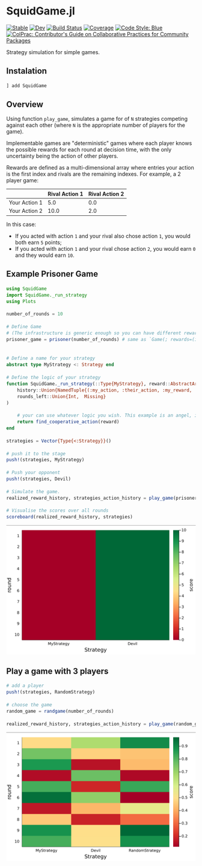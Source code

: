 # SquidGame.jl

[![Stable](https://img.shields.io/badge/docs-stable-blue.svg)](https://andrewrosemberg.github.io/SquidGame.jl/stable)
[![Dev](https://img.shields.io/badge/docs-dev-blue.svg)](https://andrewrosemberg.github.io/SquidGame.jl/dev)
[![Build Status](https://github.com/andrewrosemberg/SquidGame.jl/actions/workflows/JuliaNightly.yml/badge.svg?branch=main)](https://github.com/andrewrosemberg/SquidGame.jl/actions/workflows/JuliaNightly.yml?query=branch%3Amain)
[![Coverage](https://codecov.io/gh/andrewrosemberg/SquidGame.jl/branch/main/graph/badge.svg)](https://codecov.io/gh/andrewrosemberg/SquidGame.jl)
[![Code Style: Blue](https://img.shields.io/badge/code%20style-blue-4495d1.svg)](https://github.com/andrewrosemberg/BlueStyle)
[![ColPrac: Contributor's Guide on Collaborative Practices for Community Packages](https://img.shields.io/badge/ColPrac-Contributor's%20Guide-blueviolet)](https://github.com/SciML/ColPrac)

Strategy simulation for simple games.

## Instalation

```julia
] add SquidGame
```

## Overview

Using function `play_game`, simulates a game for of `N` strategies competing against each other (where `N` is the appropriate number of players for the game).

Implementable games are "deterministic" games where each player knows the possible rewards for each round at decision time, with the only uncertainty being the action of other players.

Rewards are defined as a multi-dimensional array where entries your action is the first index and rivals are the remaining indexes. For example, a 2 player game:

|               | Rival Action 1| Rival Action 2|
| ------------- | ------------- | ------------- |
| Your Action 1 |      5.0      |      0.0      |
| Your Action 2 |      10.0     |      2.0      |

In this case:
 - If you acted with action `1` and your rival also chose action `1`, you would both earn `5` points;
 - If you acted with action `1` and your rival chose action `2`, you would earn `0` and they would earn `10`. 

## Example Prisoner Game
```julia
using SquidGame
import SquidGame._run_strategy
using Plots

number_of_rounds = 10

# Define Game
# (The infrastructure is generic enough so you can have different rewards per iteration).
prisoner_game = prisoner(number_of_rounds) # same as `Game(; rewards=(iter) -> [[5. 0]; [10 2]], number_of_rounds)`


# Define a name for your strategy
abstract type MyStrategy <: Strategy end

# Define the logic of your strategy
function SquidGame._run_strategy(::Type{MyStrategy}, reward::AbstractArray{Float64}, 
    history::Union{NamedTuple{(:my_action, :their_action, :my_reward, :their_reward), Tuple{Vector{Int64}, Matrix{Int64}, Vector{Float64}, Matrix{Float64}}}, Missing},
    rounds_left::Union{Int,  Missing}
)
    
    # your can use whatever logic you wish. This example is an angel, it will always choose the cooperative action.
    return find_cooperative_action(reward)
end

strategies = Vector{Type{<:Strategy}}()

# push it to the stage
push!(strategies, MyStrategy)

# Push your opponent 
push!(strategies, Devil)

# Simulate the game.
realized_reward_history, strategies_action_history = play_game(prisoner_game, strategies)

# Visualise the scores over all rounds 
scoreboard(realized_reward_history, strategies)
```
![](https://raw.githubusercontent.com/andrewrosemberg/SquidGame.jl/main/docs/src/assets/prisoner_game_plot.png)

## Play a game with 3 players

```julia 
# add a player 
push!(strategies, RandomStrategy)

# choose the game
random_game = randgame(number_of_rounds)

realized_reward_history, strategies_action_history = play_game(random_game, strategies)
```
![](https://raw.githubusercontent.com/andrewrosemberg/SquidGame.jl/main/docs/src/assets/random_game_plot.png)
